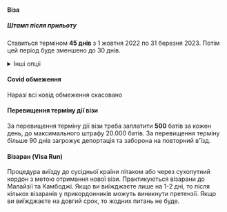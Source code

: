 #### Віза

##### Штамп після прильоту

Ставиться терміном **45 днів** з 1 жовтня 2022 по 31 березня 2023. Потім цей період буде зменшено до 30 днів.

<details>
<summary>Інші опціі</summary></br>

#### Туристична віза

Оформляється до скрізь для відвідування країни строком до 60 днів, є можливість продовження ще на 30, однораз
овий в'їзд.

#### Інші візи

Для того, щоб залишитися в країні на довго, можна оформити студентську візу (відвідувати курси не обов'язково), бізнес візу, а так само візу для тривалого перебування.

Докладніше на [www.thaievisa.go.th](https://www.thaievisa.go.th/ 'www.thaievisa.go.th')
</details>

#### Covid обмеження

Наразі всі ковід обмеження скасовано

#### Перевищення терміну дії візи

За перевищення терміну дії візи треба заплатити **500** батів за кожен день, до максимального штрафу 20.000 батів. За перевищення терміну більше 90 днів загрожує депортація та заборона на повторний в'їзд.

#### Візаран (Visa Run)

Процедура виїзду до сусідньої країни літаком або через сухопутний кордон з метою отримання нової візи. Практикуються візарани до Малайзії та Камбоджі. Якщо ви виїжджаєте лише на 1-2 дні, то після кількох візаранів у прикордонників можуть виникнути претензії. Якщо ви виїжджаєте на довгий срок, то жодних питань не буде.